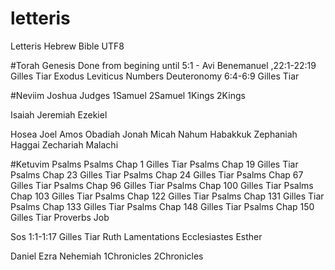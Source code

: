 # letteris
Letteris Hebrew Bible UTF8


#Torah
Genesis Done from begining until 5:1  - Avi Benemanuel ,22:1-22:19 Gilles Tiar
Exodus 
Leviticus 
Numbers 
Deuteronomy 6:4-6:9 Gilles Tiar

#Neviim
Joshua 
Judges 
1Samuel 
2Samuel 
1Kings 
2Kings 

Isaiah 
Jeremiah 
Ezekiel 

Hosea 
Joel 
Amos 
Obadiah 
Jonah 
Micah 
Nahum 
Habakkuk 
Zephaniah 
Haggai 
Zechariah 
Malachi 

#Ketuvim
Psalms Psalms Chap 1 Gilles Tiar 
Psalms Chap 19 Gilles Tiar 
Psalms Chap 23 Gilles Tiar 
Psalms Chap 24 Gilles Tiar 
Psalms Chap 67 Gilles Tiar 
Psalms Chap 96 Gilles Tiar 
Psalms Chap 100 Gilles Tiar 
Psalms Chap 103 Gilles Tiar 
Psalms Chap 122 Gilles Tiar 
Psalms Chap 131 Gilles Tiar 
Psalms Chap 133 Gilles Tiar 
Psalms Chap 148 Gilles Tiar 
Psalms Chap 150 Gilles Tiar 
Proverbs 
Job 

Sos 1:1-1:17 Gilles Tiar 
Ruth 
Lamentations 
Ecclesiastes 
Esther 

Daniel 
Ezra 
Nehemiah 
1Chronicles 
2Chronicles 
